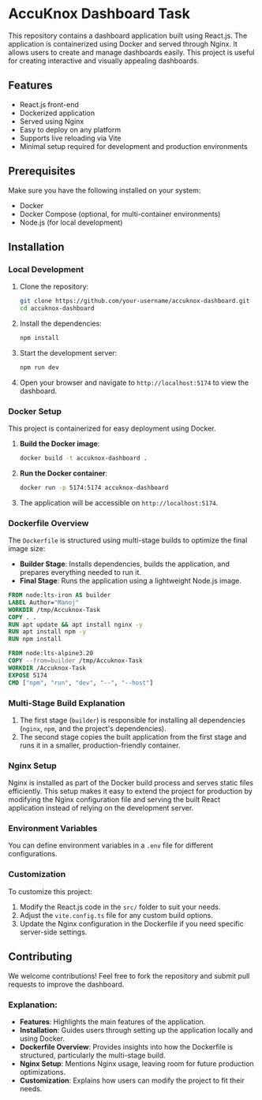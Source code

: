 # AccuKnox Dashboard Task

This repository contains a dashboard application built using React.js. The application is containerized using Docker and served through Nginx. It allows users to create and manage dashboards easily. This project is useful for creating interactive and visually appealing dashboards.

## Features
- React.js front-end
- Dockerized application
- Served using Nginx
- Easy to deploy on any platform
- Supports live reloading via Vite
- Minimal setup required for development and production environments

## Prerequisites
Make sure you have the following installed on your system:
- Docker
- Docker Compose (optional, for multi-container environments)
- Node.js (for local development)

## Installation

### Local Development

1. Clone the repository:
   ```bash
   git clone https://github.com/your-username/accuknox-dashboard.git
   cd accuknox-dashboard
   ```

2. Install the dependencies:
   ```bash
   npm install
   ```

3. Start the development server:
   ```bash
   npm run dev
   ```

4. Open your browser and navigate to `http://localhost:5174` to view the dashboard.

### Docker Setup

This project is containerized for easy deployment using Docker.

1. **Build the Docker image**:
   ```bash
   docker build -t accuknox-dashboard .
   ```

2. **Run the Docker container**:
   ```bash
   docker run -p 5174:5174 accuknox-dashboard
   ```

3. The application will be accessible on `http://localhost:5174`.

### Dockerfile Overview

The `Dockerfile` is structured using multi-stage builds to optimize the final image size:
- **Builder Stage**: Installs dependencies, builds the application, and prepares everything needed to run it.
- **Final Stage**: Runs the application using a lightweight Node.js image.

```Dockerfile
FROM node:lts-iron AS builder
LABEL Author="Manoj"
WORKDIR /tmp/Accuknox-Task
COPY . .
RUN apt update && apt install nginx -y
RUN apt install npm -y
RUN npm install

FROM node:lts-alpine3.20
COPY --from=builder /tmp/Accuknox-Task
WORKDIR /Accuknox-Task
EXPOSE 5174
CMD ["npm", "run", "dev", "--", "--host"]
```

### Multi-Stage Build Explanation
1. The first stage (`builder`) is responsible for installing all dependencies (`nginx`, `npm`, and the project's dependencies).
2. The second stage copies the built application from the first stage and runs it in a smaller, production-friendly container.

### Nginx Setup

Nginx is installed as part of the Docker build process and serves static files efficiently. This setup makes it easy to extend the project for production by modifying the Nginx configuration file and serving the built React application instead of relying on the development server.

### Environment Variables

You can define environment variables in a `.env` file for different configurations.

### Customization

To customize this project:
1. Modify the React.js code in the `src/` folder to suit your needs.
2. Adjust the `vite.config.ts` file for any custom build options.
3. Update the Nginx configuration in the Dockerfile if you need specific server-side settings.

## Contributing

We welcome contributions! Feel free to fork the repository and submit pull requests to improve the dashboard.

### Explanation:
- **Features**: Highlights the main features of the application.
- **Installation**: Guides users through setting up the application locally and using Docker.
- **Dockerfile Overview**: Provides insights into how the Dockerfile is structured, particularly the multi-stage build.
- **Nginx Setup**: Mentions Nginx usage, leaving room for future production optimizations.
- **Customization**: Explains how users can modify the project to fit their needs.